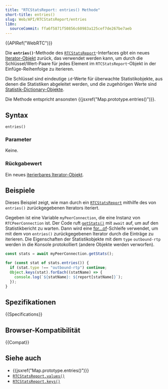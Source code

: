 ```yaml
---
title: "RTCStatsReport: entries() Methode"
short-title: entries()
slug: Web/API/RTCStatsReport/entries
l10n:
  sourceCommit: ffa6f5871f50856c60983a125cef7de267be7aeb
---
```


{{APIRef("WebRTC")}}

Die **`entries()`**-Methode des [`RTCStatsReport`](/de/docs/Web/API/RTCStatsReport)-Interfaces gibt ein neues [Iterator-Objekt](/de/docs/Web/JavaScript/Reference/Global_Objects/Iterator) zurück, das verwendet werden kann, um durch die Schlüssel/Wert-Paare für jedes Element im `RTCStatsReport`-Objekt in der Einfüge-Reihenfolge zu iterieren.

Die Schlüssel sind eindeutige `id`-Werte für überwachte Statistikobjekte, aus denen die Statistiken abgeleitet werden, und die zugehörigen Werte sind [Statistik-Dictionary-Objekte](/de/docs/Web/API/RTCStatsReport#the_statistic_types).

Die Methode entspricht ansonsten {{jsxref("Map.prototype.entries()")}}.

## Syntax

```js-nolint
entries()
```

### Parameter

Keine.

### Rückgabewert

Ein neues [iterierbares Iterator-Objekt](/de/docs/Web/JavaScript/Reference/Global_Objects/Iterator).

## Beispiele

Dieses Beispiel zeigt, wie man durch ein [`RTCStatsReport`](/de/docs/Web/API/RTCStatsReport) mithilfe des von `entries()` zurückgegebenen Iterators iteriert.

Gegeben ist eine Variable `myPeerConnection`, die eine Instanz von `RTCPeerConnection` ist. Der Code ruft [`getStats()`](/de/docs/Web/API/RTCRtpReceiver/getStats) mit `await` auf, um auf den Statistikbericht zu warten.
Dann wird eine [for...of](/de/docs/Web/JavaScript/Reference/Statements/for...of)-Schleife verwendet, um mit dem von `entries()` zurückgegebenen Iterator durch die Einträge zu iterieren.
Die Eigenschaften der Statistikobjekte mit dem `type` `outbound-rtp` werden in die Konsole protokolliert (andere Objekte werden verworfen).

```js
const stats = await myPeerConnection.getStats();

for (const stat of stats.entries()) {
  if (stat.type !== "outbound-rtp") continue;
  Object.keys(stat).forEach((statName) => {
    console.log(`${statName}: ${report[statName]}`);
  });
}
```

## Spezifikationen

{{Specifications}} <!-- https://webidl.spec.whatwg.org/#dfn-maplike -->

## Browser-Kompatibilität

{{Compat}}

## Siehe auch

- {{jsxref("Map.prototype.entries()")}}
- [`RTCStatsReport.values()`](/de/docs/Web/API/RTCStatsReport/values)
- [`RTCStatsReport.keys()`](/de/docs/Web/API/RTCStatsReport/keys)
